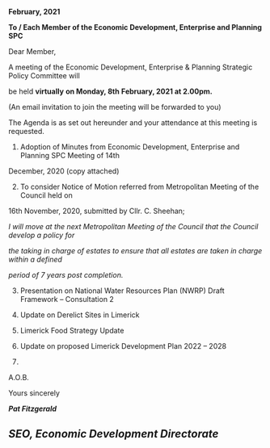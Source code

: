 **February, 2021**

**To / Each Member of the Economic Development, Enterprise and Planning SPC**

Dear Member,

A meeting of the Economic Development, Enterprise & Planning Strategic Policy Committee will

be held **virtually** **on Monday, 8th** **February, 2021 at 2.00pm.**

(An email invitation to join the meeting will be forwarded to you)

The Agenda is as set out hereunder and your attendance at this meeting is requested.

1. Adoption of Minutes from Economic Development, Enterprise and Planning SPC Meeting of 14th

December, 2020 (copy attached)

2. To consider Notice of Motion referred from Metropolitan Meeting of the Council held on

16th November, 2020, submitted by Cllr. C. Sheehan;

*I will move at the next Metropolitan Meeting of the Council that the Council develop a policy for*

*the taking in charge of estates to ensure that all estates are taken in charge within a defined*

*period of 7 years post completion.*

3. Presentation on National Water Resources Plan (NWRP) Draft Framework – Consultation 2

4. Update on Derelict Sites in Limerick

5. Limerick Food Strategy Update

6. Update on proposed Limerick Development Plan 2022 – 2028

7.

A.O.B.

Yours sincerely

***Pat Fitzgerald***

***SEO, Economic Development Directorate***
---
